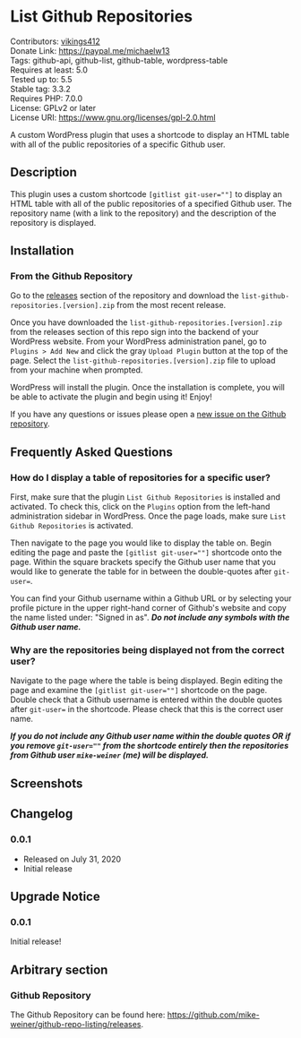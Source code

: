 # List Github Repositories
Contributors: [vikings412](https://profiles.wordpress.org/vikings412/) <br>
Donate Link: https://paypal.me/michaelw13 <br>
Tags: github-api, github-list, github-table, wordpress-table  <br>
Requires at least: 5.0 <br>
Tested up to: 5.5 <br>
Stable tag: 3.3.2 <br>
Requires PHP: 7.0.0 <br>
License: GPLv2 or later <br>
License URI: https://www.gnu.org/licenses/gpl-2.0.html <br>

A custom WordPress plugin that uses a shortcode to display an HTML table with all of the public repositories of a specific Github user.

## Description
This plugin uses a custom shortcode `[gitlist git-user=""]` to display an HTML table with all of the public repositories of a specified Github user. The repository name (with a link to the repository) and the description of the repository is displayed.

## Installation

### From the Github Repository
Go to the [releases](https://github.com/mike-weiner/list-github-repositories/releases) section of the repository and download the `list-github-repositories.[version].zip` from the most recent release.

Once you have downloaded the `list-github-repositories.[version].zip` from the releases section of this repo sign into the backend of your WordPress website. From your WordPress administration panel, go to `Plugins > Add New` and click the gray `Upload Plugin` button at the top of the page. Select the `list-github-repositories.[version].zip` file to upload from your machine when prompted.

WordPress will install the plugin. Once the installation is complete, you will be able to activate the plugin and begin using it! Enjoy! 

If you have any questions or issues please open a [new issue on the Github repository](https://github.com/mike-weiner/list-github-repositories/issues).

## Frequently Asked Questions

### How do I display a table of repositories for a specific user?

First, make sure that the plugin `List Github Repositories` is installed and activated. To check this, click on the `Plugins` option from the left-hand administration sidebar in WordPress. Once the page loads, make sure `List Github Repositories` is activated. 

Then navigate to the page you would like to display the table on. Begin editing the page and paste the `[gitlist git-user=""]` shortcode onto the page. Within the square brackets specify the Github user name that you would like to generate the table for in between the double-quotes after `git-user=`. 

You can find your Github username within a Github URL or by selecting your profile picture in the upper right-hand corner of Github's website and copy the name listed under: "Signed in as". ***Do not include any symbols with the Github user name.*** 

### Why are the repositories being displayed not from the correct user?

Navigate to the page where the table is being displayed. Begin editing the page and examine the `[gitlist git-user=""]` shortcode on the page. Double check that a Github username is entered within the double quotes after `git-user=` in the shortcode. Please check that this is the correct user name. 

***If you do not include any Github user name within the double quotes OR if you remove `git-user=""` from the shortcode entirely then the repositories from Github user `mike-weiner` (me) will be displayed.*** 

## Screenshots

## Changelog

### 0.0.1
* Released on July 31, 2020
* Initial release

## Upgrade Notice

### 0.0.1
Initial release!

## Arbitrary section

### Github Repository
The Github Repository can be found here: https://github.com/mike-weiner/github-repo-listing/releases.
